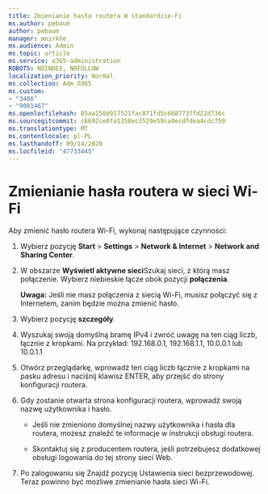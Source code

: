```yaml
---
title: Zmienianie hasła routera W standardzie-Fi
ms.author: pebaum
author: pebaum
manager: mnirkhe
ms.audience: Admin
ms.topic: article
ms.service: o365-administration
ROBOTS: NOINDEX, NOFOLLOW
localization_priority: Normal
ms.collection: Adm_O365
ms.custom:
- "3486"
- "9001467"
ms.openlocfilehash: 85aa158d917521fac871fd5c6687737fd22d736c
ms.sourcegitcommit: c6692ce0fa1358ec3529e59ca0ecdfdea4cdc759
ms.translationtype: MT
ms.contentlocale: pl-PL
ms.lasthandoff: 09/14/2020
ms.locfileid: "47733445"
---
```

# <a name="change-your-wi-fi-router-password"></a>Zmienianie hasła routera w sieci Wi-Fi

Aby zmienić hasło routera Wi-Fi, wykonaj następujące czynności:

1. Wybierz pozycję **Start**  >  **Settings**  >  **Network & Internet**  >  **Network and Sharing Center**.

2. W obszarze **Wyświetl aktywne sieci**Szukaj sieci, z którą masz połączenie. Wybierz niebieskie łącze obok pozycji **połączenia**.<br>

   **Uwaga:** Jeśli nie masz połączenia z siecią Wi-Fi, musisz połączyć się z Internetem, zanim będzie można zmienić hasło.

3. Wybierz pozycję **szczegóły**.

4. Wyszukaj swoją domyślną bramę IPv4 i zwróć uwagę na ten ciąg liczb, łącznie z kropkami. Na przykład: 192.168.0.1, 192.168.1.1, 10.0.0.1 lub 10.0.1.1

5. Otwórz przeglądarkę, wprowadź ten ciąg liczb łącznie z kropkami na pasku adresu i naciśnij klawisz ENTER, aby przejść do strony konfiguracji routera.

6. Gdy zostanie otwarta strona konfiguracji routera, wprowadź swoją nazwę użytkownika i hasło.<br>
   - Jeśli nie zmieniono domyślnej nazwy użytkownika i hasła dla routera, możesz znaleźć te informacje w instrukcji obsługi routera.

   - Skontaktuj się z producentem routera, jeśli potrzebujesz dodatkowej obsługi logowania do tej strony sieci Web.

7. Po zalogowaniu się Znajdź pozycję Ustawienia sieci bezprzewodowej. Teraz powinno być możliwe zmienianie hasła sieci Wi-Fi.
